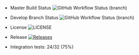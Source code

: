 
* Master Build Status ![GitHub Workflow Status (branch)](https://img.shields.io/github/actions/workflow/status/Group11Software/Coursework/main.yml?branch=master)
* Develop Branch Status ![GitHub Workflow Status (branch)](https://img.shields.io/github/actions/workflow/status/Group11Software/Coursework/main.yml?branch=develop)
* License ![LICENSE](https://img.shields.io/github/license/Group11Software/Coursework.svg?style=flat-square&cacheBust=1)

* Release [![Releases](https://img.shields.io/github/release/Group11Software/Coursework/all.svg?style=flat-square)](https://github.com/Group11Software/Coursework/releases)

* Integration tests: 24/32 (75%)